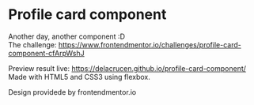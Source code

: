 # Profile card component

Another day, another component :D  
The challenge: https://www.frontendmentor.io/challenges/profile-card-component-cfArpWshJ  
  
Preview result live: https://delacrucen.github.io/profile-card-component/    
Made with HTML5 and CSS3 using flexbox.  
  
Design providede by frontendmentor.io
